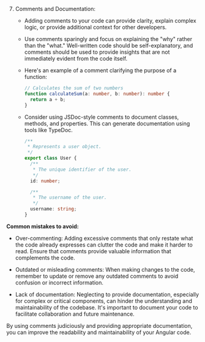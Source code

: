 7. Comments and Documentation:
   - Adding comments to your code can provide clarity, explain complex logic, or provide additional context for other developers.

   - Use comments sparingly and focus on explaining the "why" rather than the "what." Well-written code should be self-explanatory, and comments should be used to provide insights that are not immediately evident from the code itself.

   - Here's an example of a comment clarifying the purpose of a function:

     ```typescript
     // Calculates the sum of two numbers
     function calculateSum(a: number, b: number): number {
       return a + b;
     }
     ```

   - Consider using JSDoc-style comments to document classes, methods, and properties. This can generate documentation using tools like TypeDoc.

     ```typescript
     /**
      * Represents a user object.
      */
     export class User {
       /**
        * The unique identifier of the user.
        */
       id: number;

       /**
        * The username of the user.
        */
       username: string;
     }
     ```

**Common mistakes to avoid:**

   - Over-commenting: Adding excessive comments that only restate what the code already expresses can clutter the code and make it harder to read. Ensure that comments provide valuable information that complements the code.

   - Outdated or misleading comments: When making changes to the code, remember to update or remove any outdated comments to avoid confusion or incorrect information.

   - Lack of documentation: Neglecting to provide documentation, especially for complex or critical components, can hinder the understanding and maintainability of the codebase. It's important to document your code to facilitate collaboration and future maintenance.

By using comments judiciously and providing appropriate documentation, you can improve the readability and maintainability of your Angular code.
